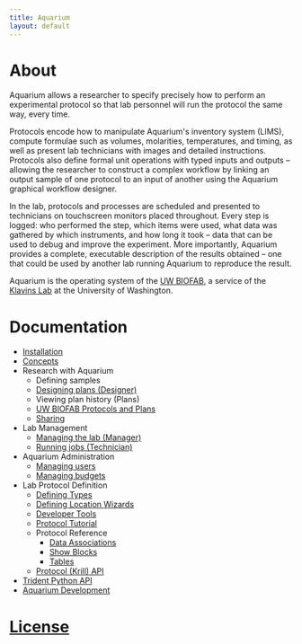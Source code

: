 ```yaml
---
title: Aquarium
layout: default
---
```


# About

Aquarium allows a researcher to specify precisely how to perform an experimental protocol so that lab personnel will run the protocol the same way, every time.

Protocols encode how to manipulate Aquarium's inventory system (LIMS), compute formulae such as volumes, molarities, temperatures, and timing, as well as present lab technicians with images and detailed instructions.
Protocols also define formal unit operations with typed inputs and outputs – allowing the researcher to construct a complex workflow by linking an output sample of one protocol to an input of another using the Aquarium graphical workflow designer.

In the lab, protocols and processes are scheduled and presented to technicians on touchscreen monitors placed throughout.
Every step is logged: who performed the step, which items were used, what data was gathered by which instruments, and how long it took – data that can be used to debug and improve the experiment.
More importantly, Aquarium provides a complete, executable description of the results obtained – one that could be used by another lab running Aquarium to reproduce the result.

Aquarium is the operating system of the [UW BIOFAB](http://www.uwbiofab.org), a service of the [Klavins Lab](http://klavinslab.org) at the University of Washington.

# Documentation

- [Installation](installation/)
- [Concepts](concepts/)
- Research with Aquarium
  - Defining samples
  - [Designing plans (Designer)](designer/)
  - Viewing plan history (Plans)
  - [UW BIOFAB Protocols and Plans](biofab_protocols/)
  - [Sharing](sharing/)
- Lab Management
  - [Managing the lab (Manager)](manager/)
  - [Running jobs (Technician)](technician/)
- Aquarium Administration
  - [Managing users](users/)
  - [Managing budgets](budget_manager/)
- Lab Protocol Definition
  - [Defining Types](protocol_developer/types)
  - [Defining Location Wizards](protocol_developer/location)
  - [Developer Tools](protocol_developer/tools/)
  - [Protocol Tutorial](protocol_tutorial/)
  - Protocol Reference
    - [Data Associations](protocol_developer/associations/)
    - [Show Blocks](protocol_developer/show)
    - [Tables](protocol_developer/table)
  - [Protocol (Krill) API](api)
- [Trident Python API](http://klavinslab.org/trident)
- [Aquarium Development](aquarium_development/)

# [License](https://github.com/klavinslab/aquarium/blob/master/license.md)
